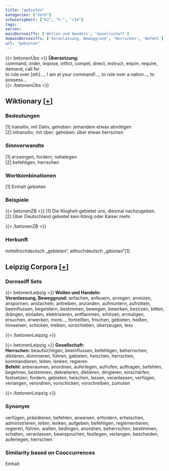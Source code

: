 ```yaml
---
title: "gebieten"
kategorien: ["Verb"]
schwierigkeit: ["k2", "h_", "r14"]
tags:
series:
mainDornseiffs: ['Wollen und Handeln', 'Gesellschaft']
domainDornseiffs: ['Veranlassung, Beweggrund', 'Herrschen', 'Befehl']
url: "gebieten"
---
```


{{< betonenÜbs >}}
**Übersetzung:**  
command, order, impose, inflict, compel, direct, instruct, enjoin, require, demand, call for  
to rule over [sth]..., I am at your command!..., to rule over a nation..., to possess...  
{{< /betonenÜbs >}}

## Wiktionary [[+](https://de.wiktionary.org/wiki/gebieten)]

### Bedeutungen
[1] transitiv, mit Dativ, gehoben: jemandem etwas abnötigen  
[2] intransitiv, mit über; gehoben: über etwas herrschen  

### Sinnverwandte
[1] erzwingen, fordern, nahelegen  
[2] befehligen, herrschen  

### Wortkombinationen
[1] Einhalt gebieten  

### Beispiele
{{< betonenZB >}}
[1] Die Klugheit gebietet uns, diesmal nachzugeben.  
[2] Über Deutschland gebietet kein König oder Kaiser mehr.  

{{< /betonenZB >}}
### Herkunft
mittelhochdeutsch „gebieten“, althochdeutsch „gibiotan“[1]  


## Leipzig Corpora [[+](https://corpora.uni-leipzig.de/en/res?word=gebieten&corpusId=deu_newscrawl-public_2018)]

### Dornseiff Sets
{{< betonenLeipzig >}}
**Wollen und Handeln:**  
**Veranlassung, Beweggrund:** anfachen, anfeuern, anregen, anreizen, anspornen, anstacheln, antreiben, anzünden, aufmuntern, aufrütteln, beeinflussen, begeistern, bestimmen, bewegen, bewirken, bezirzen, bitten, drängen, einladen, elektrisieren, entflammen, erhitzen, ermutigen, ersuchen, erwecken, more..., fortreißen, frischen, gebieten, heißen, hinweisen, schicken, treiben, vorschieben, überzeugen, less  

{{< /betonenLeipzig >}}


{{< betonenLeipzig >}}
**Gesellschaft:**  
**Herrschen:** beaufsichtigen, beeinflussen, befehligen, beherrschen, diktieren, dominieren, führen, gebieten, heischen, herrschen, kommandieren, leiten, lenken, regieren  
**Befehl:** anberaumen, anordnen, auferlegen, aufrufen, auftragen, befehlen, begehren, bestimmen, dekretieren, diktieren, dirigieren, einschärfen, festsetzen, fordern, gebieten, heischen, lassen, veranlassen, verfügen, verlangen, verordnen, vorschicken, vorschreiben, zumuten  

{{< /betonenLeipzig >}}

### Synonym
verfügen, präsidieren, befehlen, anweisen, erfordern, erheischen, administrieren, leiten, lenken, aufgeben, befehligen, reglementieren, regieren, führen, walten, bedingen, anordnen, beherrschen, bestimmen, schalten, veranlassen, beanspruchen, festlegen, verlangen, bescheiden, auferlegen, herrschen


### Similarity based on Cooccurrences
Einhalt

